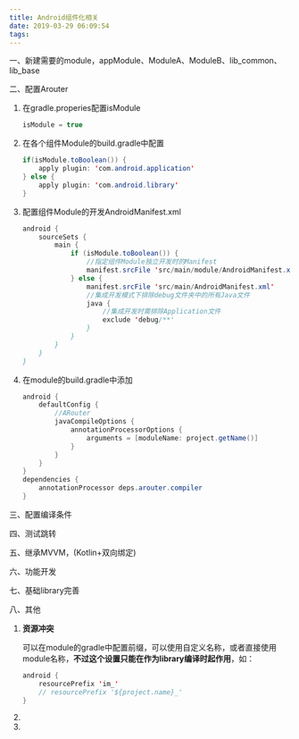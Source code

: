 ```yaml
---
title: Android组件化相关
date: 2019-03-29 06:09:54
tags:
---
```


一、新建需要的module，appModule、ModuleA、ModuleB、lib_common、lib_base

二、配置Arouter

1. 在gradle.properies配置isModule

   ```java
   isModule = true
   ```

2. 在各个组件Module的build.gradle中配置

   ```java
   if(isModule.toBoolean()) {
       apply plugin: 'com.android.application'
   } else {
       apply plugin: 'com.android.library'
   }
   ```

3. 配置组件Module的开发AndroidManifest.xml

   ```java
   android {
       sourceSets {
           main {
               if (isModule.toBoolean()) {
                   //指定组件Module独立开发时的Manifest
                   manifest.srcFile 'src/main/module/AndroidManifest.xml'
               } else {
                   manifest.srcFile 'src/main/AndroidManifest.xml'
                   //集成开发模式下排除debug文件夹中的所有Java文件
                   java {
                       //集成开发时需排除Application文件
                       exclude 'debug/**'
                   }
               }
           }
       }
   }
   ```

4. 在module的build.gradle中添加

   ```java
   android {
       defaultConfig {
           //ARouter
           javaCompileOptions {
               annotationProcessorOptions {
                   arguments = [moduleName: project.getName()]
               }
           }
       }
   }
   dependencies {
       annotationProcessor deps.arouter.compiler
   }
   ```

   

三、配置编译条件

四、测试跳转

五、继承MVVM，(Kotlin+双向绑定)

六、功能开发

七、基础library完善



八、其他

1. **资源冲突**

   可以在module的gradle中配置前缀，可以使用自定义名称，或者直接使用module名称，**不过这个设置只能在作为library编译时起作用**，如：

   ```java
   android {
       resourcePrefix 'im_'
       // resourcePrefix '${project.name}_'
   }
   ```

2. 

3. 

   

   